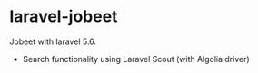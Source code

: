 # laravel-jobeet
Jobeet with laravel 5.6.
- Search functionality using Laravel Scout (with Algolia driver)
